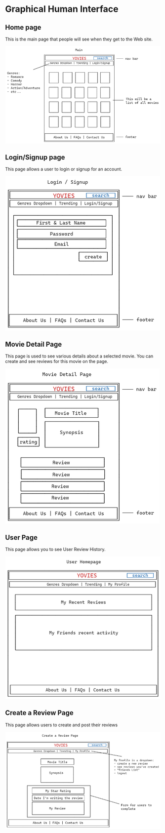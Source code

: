 # Graphical Human Interface

## Home page

This is the main page that people will see when they
get to the Web site.

![home page](wireframe/homepage.png)


## Login/Signup page

This page allows a user to login or signup for an account.

![login](wireframe/login.png)


## Movie Detail Page

This page is used to see various details about a selected movie.
You can create and see reviews for this movie on the page.

![movie details page](wireframe/movie-details-page.png)


## User Page

This page allows you to see User Review History.

![user home page](wireframe/user-homepage.png)


## Create a Review Page

This page allows users to create and post their reviews

![create a review](wireframe/create-a-review.png)